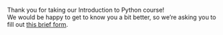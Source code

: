 
Thank you for taking our Introduction to Python course!  
We would be happy to get to know you a bit better, so we’re asking you to fill out [this brief form](https://surveys.jetbrains.com/s3/course-introduction-python-intro).